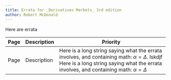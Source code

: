 ```yaml
---
title: Errata for _Derivatives Markets_ 3rd edition
author: Robert McDonald
---
```


Here are errata

|Page | Description | Priority |
|-----|  ---------- | --------
|Page | Description | Here is a long string saying what the errata involves, and containing math: $\alpha=\Delta$.  lskdjf Here is a long string saying what the errata involves, and containing math: $\alpha=\Delta$ |
 

